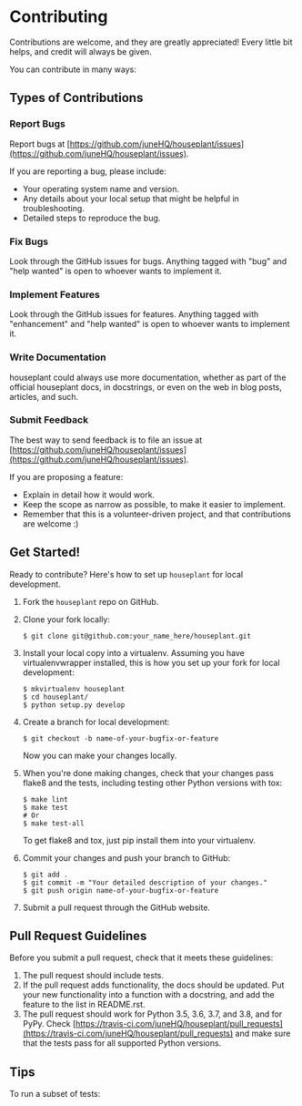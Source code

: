 # Contributing

Contributions are welcome, and they are greatly appreciated! Every little bit helps, and credit will always be given.

You can contribute in many ways:

## Types of Contributions

### Report Bugs

Report bugs at [https://github.com/juneHQ/houseplant/issues](https://github.com/juneHQ/houseplant/issues).

If you are reporting a bug, please include:

- Your operating system name and version.
- Any details about your local setup that might be helpful in troubleshooting.
- Detailed steps to reproduce the bug.

### Fix Bugs

Look through the GitHub issues for bugs. Anything tagged with "bug" and "help wanted" is open to whoever wants to implement it.

### Implement Features

Look through the GitHub issues for features. Anything tagged with "enhancement" and "help wanted" is open to whoever wants to implement it.

### Write Documentation

houseplant could always use more documentation, whether as part of the official houseplant docs, in docstrings, or even on the web in blog posts, articles, and such.

### Submit Feedback

The best way to send feedback is to file an issue at [https://github.com/juneHQ/houseplant/issues](https://github.com/juneHQ/houseplant/issues).

If you are proposing a feature:

- Explain in detail how it would work.
- Keep the scope as narrow as possible, to make it easier to implement.
- Remember that this is a volunteer-driven project, and that contributions are welcome :)

## Get Started!

Ready to contribute? Here's how to set up `houseplant` for local development.

1. Fork the `houseplant` repo on GitHub.
2. Clone your fork locally:

    ```shell
    $ git clone git@github.com:your_name_here/houseplant.git
    ```

3. Install your local copy into a virtualenv. Assuming you have virtualenvwrapper installed, this is how you set up your fork for local development:

    ```shell
    $ mkvirtualenv houseplant
    $ cd houseplant/
    $ python setup.py develop
    ```

4. Create a branch for local development:

    ```shell
    $ git checkout -b name-of-your-bugfix-or-feature
    ```

   Now you can make your changes locally.

5. When you're done making changes, check that your changes pass flake8 and the tests, including testing other Python versions with tox:

    ```shell
    $ make lint
    $ make test
    # Or
    $ make test-all
    ```

   To get flake8 and tox, just pip install them into your virtualenv.

6. Commit your changes and push your branch to GitHub:

    ```shell
    $ git add .
    $ git commit -m "Your detailed description of your changes."
    $ git push origin name-of-your-bugfix-or-feature
    ```

7. Submit a pull request through the GitHub website.

## Pull Request Guidelines

Before you submit a pull request, check that it meets these guidelines:

1. The pull request should include tests.
2. If the pull request adds functionality, the docs should be updated. Put your new functionality into a function with a docstring, and add the feature to the list in README.rst.
3. The pull request should work for Python 3.5, 3.6, 3.7, and 3.8, and for PyPy. Check [https://travis-ci.com/juneHQ/houseplant/pull_requests](https://travis-ci.com/juneHQ/houseplant/pull_requests) and make sure that the tests pass for all supported Python versions.

## Tips

To run a subset of tests:
